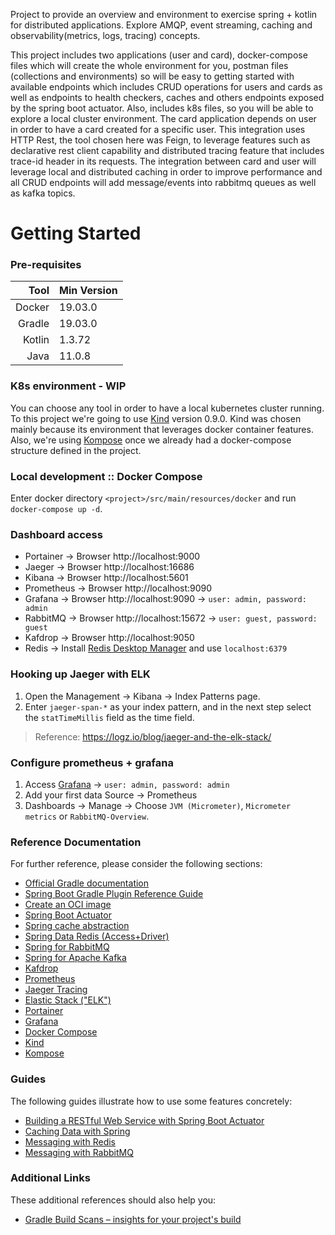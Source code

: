 Project to provide an overview and environment to exercise spring + kotlin for distributed applications. Explore AMQP, event streaming, caching and observability(metrics, logs, tracing) concepts.

This project includes two applications (user and card), docker-compose files which will create the whole environment for you, postman files (collections and environments) so will be easy to getting started with available endpoints which includes CRUD operations for users and cards as well as endpoints to health checkers, caches and others endpoints exposed by the spring boot actuator. Also, includes k8s files, so you will be able to explore a local cluster environment.
The card application depends on user in order to have a card created for a specific user. This integration uses HTTP Rest, the tool chosen here was Feign, to leverage features such as declarative rest client capability and distributed tracing feature that includes trace-id header in its requests. The integration between card and user will leverage local and distributed caching in order to improve performance and all CRUD endpoints will add message/events into rabbitmq queues as well as kafka topics.  

# Getting Started

### Pre-requisites
| Tool   | Min Version |
| ---:   | :---        |
| Docker | 19.03.0     |
| Gradle | 19.03.0     |
| Kotlin | 1.3.72      |
| Java   | 11.0.8      |

### K8s environment - WIP
You can choose any tool in order to have a local kubernetes cluster running. To this project we're going to use [Kind](https://kind.sigs.k8s.io/docs/user/quick-start/) version 0.9.0. Kind was chosen mainly because its environment that leverages docker container features.
Also, we're using [Kompose](https://github.com/kubernetes/kompose) once we already had a docker-compose structure defined in the project.

### Local development :: Docker Compose
Enter docker directory `<project>/src/main/resources/docker` and run `docker-compose up -d`.

### Dashboard access
* Portainer → Browser http://localhost:9000
* Jaeger → Browser http://localhost:16686
* Kibana → Browser http://localhost:5601
* Prometheus → Browser http://localhost:9090
* Grafana → Browser http://localhost:9090 → `user: admin, password: admin`
* RabbitMQ → Browser http://localhost:15672 → `user: guest, password: guest`
* Kafdrop → Browser http://localhost:9050
* Redis → Install [Redis Desktop Manager](https://redisdesktop.com/) and use `localhost:6379`  

### Hooking up Jaeger with ELK
1. Open the Management → Kibana → Index Patterns page.
2. Enter `jaeger-span-*` as your index pattern, and in the next step select the `statTimeMillis` field as the time field.
> Reference: https://logz.io/blog/jaeger-and-the-elk-stack/

### Configure prometheus + grafana
1. Access [Grafana](http://localhost:9090) → `user: admin, password: admin`
2. Add your first data Source → Prometheus
3. Dashboards → Manage → Choose `JVM (Micrometer)`, `Micrometer metrics` or `RabbitMQ-Overview`.

### Reference Documentation
For further reference, please consider the following sections:

* [Official Gradle documentation](https://docs.gradle.org)
* [Spring Boot Gradle Plugin Reference Guide](https://docs.spring.io/spring-boot/docs/2.3.3.RELEASE/gradle-plugin/reference/html/)
* [Create an OCI image](https://docs.spring.io/spring-boot/docs/2.3.3.RELEASE/gradle-plugin/reference/html/#build-image)
* [Spring Boot Actuator](https://docs.spring.io/spring-boot/docs/2.3.3.RELEASE/reference/htmlsingle/#production-ready)
* [Spring cache abstraction](https://docs.spring.io/spring-boot/docs/2.3.3.RELEASE/reference/htmlsingle/#boot-features-caching)
* [Spring Data Redis (Access+Driver)](https://docs.spring.io/spring-boot/docs/2.3.3.RELEASE/reference/htmlsingle/#boot-features-redis)
* [Spring for RabbitMQ](https://docs.spring.io/spring-boot/docs/2.3.3.RELEASE/reference/htmlsingle/#boot-features-amqp)
* [Spring for Apache Kafka](https://docs.spring.io/spring-boot/docs/2.3.3.RELEASE/reference/htmlsingle/#boot-features-kafka)
* [Kafdrop](https://github.com/obsidiandynamics/kafdrop)
* [Prometheus](https://docs.spring.io/spring-boot/docs/2.3.3.RELEASE/reference/html/production-ready-features.html#production-ready-metrics-export-prometheus)
* [Jaeger Tracing](https://www.jaegertracing.io/docs/1.19/getting-started/)
* [Elastic Stack ("ELK")](https://www.elastic.co/guide/en/elastic-stack-get-started/7.9/get-started-elastic-stack.html)
* [Portainer](https://www.portainer.io/documentation/)
* [Grafana](https://grafana.com/docs/grafana/v7.0/)
* [Docker Compose](https://docs.docker.com/compose/)
* [Kind](https://kind.sigs.k8s.io/docs/user/quick-start/)
* [Kompose](https://github.com/kubernetes/kompose)

### Guides
The following guides illustrate how to use some features concretely:

* [Building a RESTful Web Service with Spring Boot Actuator](https://spring.io/guides/gs/actuator-service/)
* [Caching Data with Spring](https://spring.io/guides/gs/caching/)
* [Messaging with Redis](https://spring.io/guides/gs/messaging-redis/)
* [Messaging with RabbitMQ](https://spring.io/guides/gs/messaging-rabbitmq/)

### Additional Links
These additional references should also help you:

* [Gradle Build Scans – insights for your project's build](https://scans.gradle.com#gradle)

